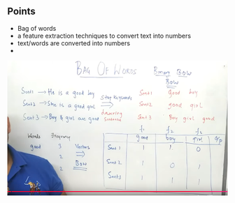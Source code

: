 ## Points
- Bag of words
- a feature extraction techniques to convert text into numbers
- text/words are converted into numbers
- 


![alt text](assets/bow.png)